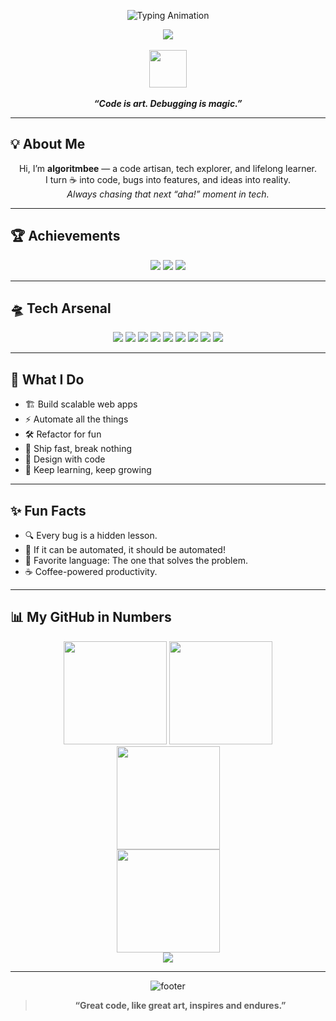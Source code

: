 <p align="center">
  <img src="https://readme-typing-svg.herokuapp.com?font=Fira+Code&weight=900&size=32&duration=3000&pause=700&color=00FFD0&center=true&vCenter=true&width=600&lines=algoritmbee;Code.+Create.+Inspire." alt="Typing Animation" />
</p>

<div align="center">
  <img src="https://capsule-render.vercel.app/api?type=rect&color=0:2ff7d6,100:7e5bef&height=100&section=header&text=Welcome%20to%20My%20Lab!%20🚀&fontSize=36&fontAlignY=45&fontColor=fff"/>
</div>

<br/>

<div align="center">
  <img src="https://skillicons.dev/icons?i=js,ts,py,go,react,nextjs,nodejs,docker,githubactions,linux" height="60"/>
</div>

<br/>

<div align="center">
  <b><i>“Code is art. Debugging is magic.”</i></b>
</div>

---

## 💡 About Me

<div align="center">

Hi, I’m <strong>algoritmbee</strong> — a code artisan, tech explorer, and lifelong learner.<br/>
I turn ☕ into code, bugs into features, and ideas into reality.<br/>
<em>Always chasing that next “aha!” moment in tech.</em>

</div>

---

## 🏆 Achievements

<p align="center">
  <img src="https://img.shields.io/badge/Open%20Source%20Contributor-7e5bef?style=for-the-badge&logo=github&logoColor=white"/>
  <img src="https://img.shields.io/badge/Top%20Stack%20Overflow%20Answerer-2ff7d6?style=for-the-badge&logo=stackoverflow&logoColor=white"/>
  <img src="https://img.shields.io/badge/Continuous%20Learner-3178C6?style=for-the-badge&logo=bookstack&logoColor=white"/>
</p>

---

## 🛸 Tech Arsenal

<p align="center">
  <img src="https://img.shields.io/badge/-JavaScript-222?style=for-the-badge&logo=javascript&logoColor=F7DF1E"/>
  <img src="https://img.shields.io/badge/-TypeScript-222?style=for-the-badge&logo=typescript&logoColor=3178C6"/>
  <img src="https://img.shields.io/badge/-Python-222?style=for-the-badge&logo=python&logoColor=3776AB"/>
  <img src="https://img.shields.io/badge/-Go-222?style=for-the-badge&logo=go&logoColor=00ADD8"/>
  <img src="https://img.shields.io/badge/-React-222?style=for-the-badge&logo=react&logoColor=61DAFB"/>
  <img src="https://img.shields.io/badge/-Next.js-222?style=for-the-badge&logo=next.js&logoColor=ffffff"/>
  <img src="https://img.shields.io/badge/-Node.js-222?style=for-the-badge&logo=node.js&logoColor=339933"/>
  <img src="https://img.shields.io/badge/-Docker-222?style=for-the-badge&logo=docker&logoColor=2496ED"/>
  <img src="https://img.shields.io/badge/-GitHub%20Actions-222?style=for-the-badge&logo=github-actions&logoColor=2088FF"/>
</p>

---

## 🚀 What I Do

- 🏗️ Build scalable web apps  
- ⚡ Automate all the things  
- 🛠️ Refactor for fun  
- 🚢 Ship fast, break nothing  
- 🎨 Design with code  
- 🌱 Keep learning, keep growing  

---

## ✨ Fun Facts

- 🔍 Every bug is a hidden lesson.
- 🤖 If it can be automated, it should be automated!
- 💬 Favorite language: The one that solves the problem.
- ☕ Coffee-powered productivity.

---

## 📊 My GitHub in Numbers

<div align="center">
  <img src="https://github-readme-stats.vercel.app/api?username=algoritmbee&show_icons=true&theme=tokyonight&hide_border=true" height="165"/>
  <img src="https://github-readme-stats.vercel.app/api/top-langs/?username=algoritmbee&layout=compact&theme=tokyonight&hide_border=true" height="165"/>
</div>

<div align="center">
  <img src="https://github-readme-streak-stats.herokuapp.com/?user=algoritmbee&theme=tokyonight&hide_border=true" height="165"/>
</div>

<div align="center">
  <img src="https://github-profile-summary-cards.vercel.app/api/cards/profile-details?username=algoritmbee&theme=tokyonight" height="165"/>
</div>

<div align="center">
  <img src="https://img.shields.io/github/stars/algoritmbee?affiliations=OWNER%2CCOLLABORATOR&label=Total%20Stars&logo=github&color=7e5bef&style=for-the-badge"/>
</div>

---

<div align="center">
  <img src="https://capsule-render.vercel.app/api?type=wave&color=0:2ff7d6,100:7e5bef&height=120&section=footer&fontColor=fff&text=Happy%20Coding!%20%F0%9F%92%A1&fontSize=30" alt="footer"/>
  <br/>
  <blockquote>
    <p><strong>“Great code, like great art, inspires and endures.”</strong></p>
  </blockquote>
</div>
